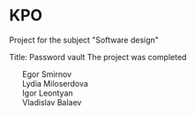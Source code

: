 # KPO
Project for the subject "Software design"

Title: Password vault
The project was completed<br />
<ul>
Egor Smirnov<br />
Lydia Miloserdova<br />
Igor Leontyan<br />
Vladislav Balaev<br />
</ul>
